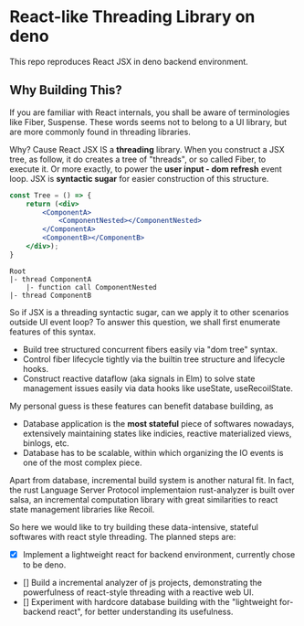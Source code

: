 # React-like Threading Library on deno

This repo reproduces React JSX in deno backend environment.

## Why Building This?

If you are familiar with React internals, you shall be aware of terminologies
like Fiber, Suspense. These words seems not to belong to a UI library, but
are more commonly found in threading libraries.

Why? Cause React JSX IS a **threading** library. When you construct a JSX
tree, as follow, it do creates a tree of "threads", or so called Fiber,
to execute it. Or more exactly, to power the **user input - dom refresh**
event loop. JSX is **syntactic sugar** for easier construction of this
structure.

```jsx
const Tree = () => {
    return (<div>
        <ComponentA>
            <ComponentNested></ComponentNested>
        </ComponentA>
        <ComponentB></ComponentB>
    </div>);
}
```

```
Root
|- thread ComponentA
    |- function call ComponentNested
|- thread ComponentB
```

So if JSX is a threading syntactic sugar, can we apply it to other scenarios outside
UI event loop? To answer this question, we shall first enumerate features of
this syntax.

- Build tree structured concurrent fibers easily via "dom tree" syntax.
- Control fiber lifecycle tightly via the builtin tree structure and 
  lifecycle hooks.
- Construct reactive dataflow (aka signals in Elm) to solve state
  management issues easily via data hooks like useState, useRecoilState.

My personal guess is these features can benefit database building, as

- Database application is the **most stateful** piece of softwares nowadays,
  extensively maintaining states like indicies, reactive materialized views,
  binlogs, etc.
- Database has to be scalable, within which organizing the IO events is
  one of the most complex piece.

Apart from database, incremental build system is another natural fit. In
fact, the rust Language Server Protocol implementaion rust-analyzer 
is built over salsa, an incremental computation library with 
great similarities to react state management libraries like Recoil.

So here we would like to try building these data-intensive,
stateful softwares with react style threading. The planned steps are:

- [x] Implement a lightweight react for backend environment, currently
  chose to be deno.
- [] Build a incremental analyzer of js projects, demonstrating the
  powerfulness of react-style threading with a reactive web UI.
- [] Experiment with hardcore database building with the "lightweight
  for-backend react", for better understanding its usefulness.
